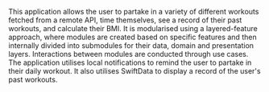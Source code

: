 This application allows the user to partake in a variety of different workouts fetched from a remote API, time themselves,
see a record of their past workouts, and calculate their BMI. It is modularised using a layered-feature approach, where modules
are created based on specific features and then internally divided into submodules for their data, domain and presentation layers.
Interactions between modules are conducted through use cases. The application utilises local notifications to remind the user to 
partake in their daily workout. It also utilises SwiftData to display a record of the user's past workouts. 

